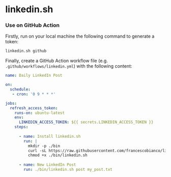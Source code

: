 # linkedin.sh


### Use on GitHub Action

Firstly, run on your local machine the following command to generate a token:

```bash
linkedin.sh github 
```

Finally, create a GitHub Action workflow file (e.g. `.github/workflows/linkedin.yml`) with the following content:

```yaml
name: Daily LinkedIn Post

on:
  schedule:
   - cron: '0 9 * * *'

jobs:
  refresh_access_token:
    runs-on: ubuntu-latest
    env:      
      LINKEDIN_ACCESS_TOKEN: ${{ secrets.LINKEDIN_ACCESS_TOKEN }}      
    steps:
          
      - name: Install linkedin.sh
        run: |
          mkdir -p ./bin
          curl -sL https://raw.githubusercontent.com/francescobianco/linkedin.sh/main/bin/linkedin.sh > ./bin/linkedin.sh 
          chmod +x ./bin/linkedin.sh 
          
      - name: New LinkedIn Post
        run: ./bin/linkedin.sh post my_post.txt 
```
